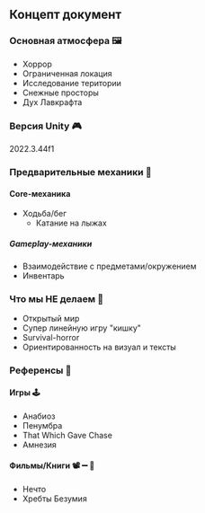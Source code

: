 
## Концепт документ

### Основная атмосфера 🖼️
- Хоррор
- Ограниченная локация
- Исследование територии
- Снежные просторы
- Дух Лавкрафта
### Версия Unity 🎮
2022.3.44f1

### Предварительные механики 🎲
#### Core-механика
- Ходьба/бег
	-  Катание на лыжах
##### Gameplay-механики
- Взаимодействие с предметами/окружением
- Инвентарь

### Что мы НЕ делаем 🛑
- Открытый мир
- Cупер линейную игру "кишку"
- Survival-horror
- Ориентированность на визуал и тексты

### Референсы 🧭
#### Игры 🕹️
 - Анабиоз
 - Пенумбра
 - That Which Gave Chase
 - Амнезия

#### Фильмы/Книги 📽️ ➖ 📖
- Нечто
- Хребты Безумия